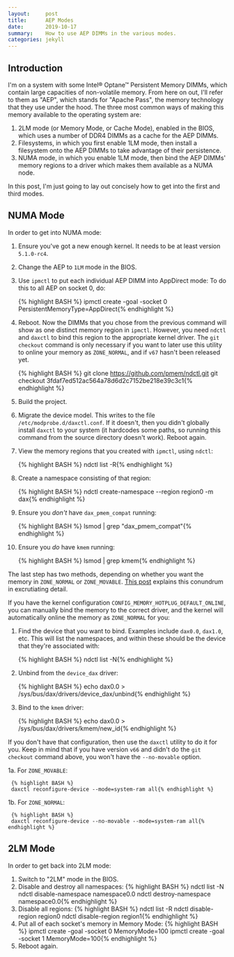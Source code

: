 ```yaml
---
layout:     post
title:      AEP Modes
date:       2019-10-17
summary:    How to use AEP DIMMs in the various modes.
categories: jekyll
---
```


## Introduction

I'm on a system with some Intel® Optane™ Persistent Memory DIMMs, which contain
large capacities of non-volatile memory. From here on out, I'll refer to them
as "AEP", which stands for "Apache Pass", the memory technology that they use
under the hood. The three most common ways of making this memory available to
the operating system are:

  1. 2LM mode (or Memory Mode, or Cache Mode), enabled in the BIOS, which uses
     a number of DDR4 DIMMs as a cache for the AEP DIMMs.
  2. Filesystems, in which you first enable 1LM mode, then install a filesystem
     onto the AEP DIMMs to take advantage of their persistence.
  3. NUMA mode, in which you enable 1LM mode, then bind the AEP DIMMs' memory regions
     to a driver which makes them available as a NUMA node.

In this post, I'm just going to lay out concisely how to get into the first and third modes.

## NUMA Mode

In order to get into NUMA mode:

  1. Ensure you've got a new enough kernel. It needs to be at least version `5.1.0-rc4`.
  2. Change the AEP to `1LM` mode in the BIOS.
  3. Use `ipmctl` to put each individual AEP DIMM into AppDirect mode:
     To do this to all AEP on socket 0, do:

     {% highlight BASH %}
     ipmctl create -goal -socket 0 PersistentMemoryType=AppDirect{% endhighlight %}

  4. Reboot. Now the DIMMs that you chose from the previous command will show as one distinct memory region in
     `ipmctl`. However, you need `ndctl` and `daxctl` to bind this region to the appropriate kernel driver.
     The `git checkout` command is only necessary if you want to later use this utility to online your memory
     as `ZONE_NORMAL`, and if `v67` hasn't been released yet.

     {% highlight BASH %}
     git clone https://github.com/pmem/ndctl.git
     git checkout 3fdaf7ed512ac564a78d6d2c7152be218e39c3c1{% endhighlight %}

  5. Build the project.
  6. Migrate the device model. This writes to the file `/etc/modprobe.d/daxctl.conf`. If it doesn't, then
     you didn't globally install `daxctl` to your system (it hardcodes some paths, so running this command from
     the source directory doesn't work). Reboot again.
  7. View the memory regions that you created with `ipmctl`, using `ndctl`:
     
     {% highlight BASH %}
     ndctl list -R{% endhighlight %}

  8. Create a namespace consisting of that region:

     {% highlight BASH %}
     ndctl create-namespace --region region0 -m dax{% endhighlight %}

  9. Ensure you *don't* have `dax_pmem_compat` running: 

     {% highlight BASH %}
     lsmod | grep "dax_pmem_compat"{% endhighlight %}

  10. Ensure you *do* have `kmem` running:
     
      {% highlight BASH %}
      lsmod | grep kmem{% endhighlight %}

The last step has two methods, depending on whether you want the memory in
`ZONE_NORMAL` or `ZONE_MOVABLE`. [This post](../../../09/13/memory-zone-subtleties/)
explains this conundrum in excrutiating detail.

If you have the kernel configuration `CONFIG_MEMORY_HOTPLUG_DEFAULT_ONLINE`, you can
manually bind the memory to the correct driver, and the kernel will automatically online
the memory as `ZONE_NORMAL` for you:

  1. Find the device that you want to bind. Examples include `dax0.0`,
     `dax1.0`, etc. This will list the namespaces, and within these should be
     the device that they're associated with:

     {% highlight BASH %}
     ndctl list -N{% endhighlight %}

  2. Unbind from the `device_dax` driver:

     {% highlight BASH %}
     echo dax0.0 > /sys/bus/dax/drivers/device_dax/unbind{% endhighlight %}

  3. Bind to the `kmem` driver:

     {% highlight BASH %}
     echo dax0.0 > /sys/bus/dax/drivers/kmem/new_id{% endhighlight %}

If you don't have that configuration, then use the `daxctl` utility to do it
for you. Keep in mind that if you have version `v66` and didn't do the `git
checkout` command above, you won't have the `--no-movable` option.

  1a. For `ZONE_MOVABLE`:
     
     {% highlight BASH %}
     daxctl reconfigure-device --mode=system-ram all{% endhighlight %}

  1b. For `ZONE_NORMAL`:

     {% highlight BASH %}
     daxctl reconfigure-device --no-movable --mode=system-ram all{% endhighlight %}

## 2LM Mode

In order to get back into 2LM mode:

  1. Switch to "2LM" mode in the BIOS.
  2. Disable and destroy all namespaces:
    {% highlight BASH %}
    ndctl list -N
    ndctl disable-namespace namespace0.0
    ndctl destroy-namespace namespace0.0{% endhighlight %}
  3. Disable all regions:
    {% highlight BASH %}
    ndctl list -R
    ndctl disable-region region0
    ndctl disable-region region1{% endhighlight %}
  4. Put all of each socket's memory in Memory Mode:
    {% highlight BASH %}
    ipmctl create -goal -socket 0 MemoryMode=100
    ipmctl create -goal -socket 1 MemoryMode=100{% endhighlight %}
  5. Reboot again.
